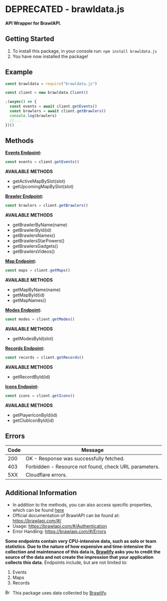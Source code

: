# DEPRECATED - brawldata.js
**API Wrapper for BrawlAPI.**

## Getting Started
1. To install this package, in your console run: `npm install brawldata.js`
2. You have now installed the package!

## Example
```javascript
const brawldata = require("brawldata.js")

const client = new brawldata.Client()

;(async() => {
  const events = await client.getEvents()
  const brawlers = await client.getBrawlers()
  console.log(brawlers)
  //...
})()
```

##  Methods
**__[Events Endpoint](https://brawlapi.com/#/endpoints/events):__**
```javascript
const events = client.getEvents()
```
  **AVAILABLE METHODS**
  * getActiveMapBySlot(slot)
  * getUpcomingMapBySlot(slot)
  
**__[Brawler Endpoint](https://brawlapi.com/#/endpoints/brawlers):__**
```javascript
const brawlers = client.getBrawlers()
```
  **AVAILABLE METHODS**
  * getBrawlerByName(name)
  * getBrawlerById(id)
  * getBrawlersNames()
  * getBrawlersStarPowers()
  * getBrawlersGadgets()
  * getBrawlersVideos()
  
**__[Map Endpoint](https://brawlapi.com/#/endpoints/maps):__**
```javascript
const maps = client.getMaps()
```
  **AVAILABLE METHODS**
  * getMapByName(name)
  * getMapById(id)
  * getMapNames()
  
**__[Modes Endpoint](https://brawlapi.com/#/endpoints/gamemodes):__**
```javascript
const modes = client.getModes()
```
  **AVAILABLE METHODS**
  * getModesById(slot)
  
**__[Records Endpoint](https://brawlapi.com/#/endpoints/records):__**
```javascript
const records = client.getRecords()
```
  **AVAILABLE METHODS**
  * getRecordById(id)
  
**__[Icons Endpoint](https://brawlapi.com/#/endpoints/icons):__**
```javascript
const icons = client.getIcons()
```
  **AVAILABLE METHODS**
  * getPlayerIconById(id)
  * getClubIconById(id)

## Errors
|Code	| Message |
| --- | --- |
|200 |	OK - Response was successfully fetched.|
|403	| Forbidden - Resource not found, check URL parameters.|
|5XX | Cloudflare errors.|

## Additional Information
* In addition to the methods, you can also access specific properties, which can be found [here](https://brawlapi.com/#/)
* Official documentation of BrawlAPI can be found at: https://brawlapi.com/#/
* Usage: https://brawlapi.com/#/Authentication
* Error Handling: https://brawlapi.com/#/Errors

**__Some endpoints contain very CPU-intensive data, such as solo or team statistics. Due to the nature of how expensive and time-intensive the collection and maintenance of this data is, [Brawlify](https://brawlify.com/) asks you to credit the source of the data and not create the impression that your application collects this data.__**
Endpoints include, but are not limited to:
1. Events
2. Maps
3. Records

<img src="https://cdn.brawlify.com/front/Star.svg" height="15" width="20" alt="Brawlify"> This package uses data collected by [Brawlify](https://brawlify.com/).
